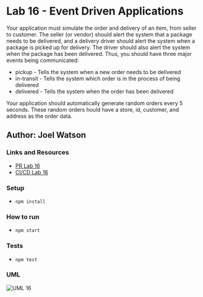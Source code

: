 # Lab 16 - Event Driven Applications

Your application must simulate the order and delivery of an item, from seller to customer. The seller (or vendor) should alert the system that a package needs to be delivered, and a delivery driver should alert the system when a package is picked up for delivery. The driver should also alert the system when the package has been delivered. Thus, you should have three major events being communicated:

- pickup - Tells the system when a new order needs to be delivered
- in-transit - Tells the system which order is in the process of being delivered
- delivered - Tells the system when the order has been delivered

Your application should automatically generate random orders every 5 seconds. These random orders hould have a store, id, customer, and address as the order data.

## Author: Joel Watson

### Links and Resources

- [PR Lab 16](https://github.com/401-advanced-javascript-joel/authentication/pull/1)
- [CI/CD Lab 16](https://github.com/401-advanced-javascript-joel/authentication/pull/1/checks)

### Setup

- `npm install`

### How to run

- `npm start`

### Tests

- `npm test`

### UML

![UML 16](#)
